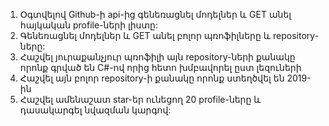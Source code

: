 1. Օգտվելով Github-ի api-ից գենեռացնել մոդելներ և GET անել հայկական profile-ների լիստը: 
2. Գենեռացնել մոդելներ և GET անել բոլոր պռոֆիլները և repository-ները:
3. Հաշվել յուրաքանչյուր պռոֆիլի այն repository-ների քանակը որոնք գրված են C#-ով որից հետո խմբավորել ըստ լեզուների
4. Հաշվել այն բոլոր repository-ի քանակը որոնք ստեղծվել են 2019-ին 
5. Հաշվել ամենաշատ star-եր ունեցող 20 profile-ները և դասակարգել նվազման կարգով:
